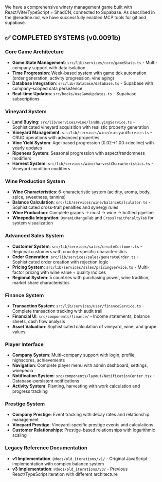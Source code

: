 We have a comprehensive winery management game built with React/Vite/TypeScript + ShadCN, connected to Supabase. As described in the @readme.md, we have successfully enabled MCP tools for git and supabase.

## ✅ **COMPLETED SYSTEMS** (v0.0091b)

### **Core Game Architecture**
- **Game State Management**: `src/lib/services/core/gameState.ts` - Multi-company support with data isolation
- **Time Progression**: Week-based system with game tick automation (order generation, activity progression, vine aging)
- **Database Integration**: `src/lib/database/database.ts` - Supabase with company-scoped data persistence
- **Real-time Updates**: `src/hooks/useGameUpdates.ts` - Supabase subscriptions

### **Vineyard System**
- **Land Buying**: `src/lib/services/wine/landBuyingService.ts` - Sophisticated vineyard acquisition with realistic property generation
- **Vineyard Management**: `src/lib/services/wine/vineyardService.ts` - CRUD operations with advanced properties
- **Vine Yield System**: Age-based progression (0.02→1.00→decline) with yearly updates
- **Ripeness System**: Seasonal progression with aspect/randomness modifiers
- **Harvest System**: `src/lib/services/wine/harvestCharacteristics.ts` - Vineyard condition modifiers

### **Wine Production System**
- **Wine Characteristics**: 6-characteristic system (acidity, aroma, body, spice, sweetness, tannins)
- **Balance Calculation**: `src/lib/services/wine/balanceCalculator.ts` - Sophisticated cross-trait penalties and synergy rules
- **Wine Production**: Complete grapes → must → wine → bottled pipeline
- **Winepedia Integration**: `DynamicRangeTab` and `CrossTraitPenaltyTab` for system visualization

### **Advanced Sales System**
- **Customer System**: `src/lib/services/sales/createCustomer.ts` - Regional customers with country-specific characteristics
- **Order Generation**: `src/lib/services/sales/generateOrder.ts` - Sophisticated order creation with rejection logic
- **Pricing System**: `src/lib/services/sales/pricingService.ts` - Multi-factor pricing with wine value + quality indices
- **Regional System**: 5 countries with purchasing power, wine tradition, market share characteristics

### **Finance System**
- **Transaction System**: `src/lib/services/user/financeService.ts` - Complete transaction tracking with audit trail
- **Financial UI**: `src/components/finance/` - Income statements, balance sheets, cash flow analysis
- **Asset Valuation**: Sophisticated calculation of vineyard, wine, and grape values

### **Player Interface**
- **Company System**: Multi-company support with login, profile, highscores, achievements
- **Navigation**: Complete player menu with admin dashboard, settings, winepedia
- **Notification System**: `src/components/layout/NotificationCenter.tsx` - Database-persistent notifications
- **Activity System**: Planting, harvesting with work calculation and progress tracking

### **Prestige System**
- **Company Prestige**: Event tracking with decay rates and relationship management
- **Vineyard Prestige**: Vineyard-specific prestige events and calculations
- **Customer Relationships**: Prestige-based relationships with logarithmic scaling


### **Legacy Reference Documentation**
- **v1 Implementation**: `@docs/old_iterations/v1/` - Original JavaScript implementation with complex balance system
- **v3 Implementation**: `@docs/old_iterations/v3/` - Previous React/TypeScript iteration with different architecture
